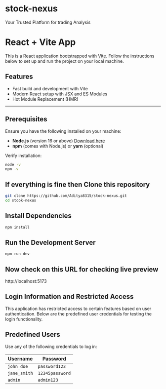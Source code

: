 # stock-nexus

Your Trusted Platform for trading Analysis

# React + Vite App

This is a React application bootstrapped with [Vite](https://vitejs.dev/). Follow the instructions below to set up and run the project on your local machine.

## Features
- Fast build and development with Vite
- Modern React setup with JSX and ES Modules
- Hot Module Replacement (HMR)

---

## Prerequisites
Ensure you have the following installed on your machine:
- **Node.js** (version 16 or above) [Download here](https://nodejs.org/)
- **npm** (comes with Node.js) or **yarn** (optional)

Verify installation:
```bash
node -v
npm -v
```

## If everything is fine then Clone this repository 
```bash
git clone https://github.com/Aditya8315/stock-nexus.git
cd stcok-nexus
```

## Install Dependencies 
```bash
npm install
```

## Run the Development Server
```bash
npm run dev
```

## Now check on this URL for checking live preview

http://localhost:5173

## Login Information and Restricted Access

This application has restricted access to certain features based on user authentication. Below are the predefined user credentials for testing the login functionality.

## Predefined Users
Use any of the following credentials to log in:

| **Username**   | **Password**       |
|----------------|--------------------|
| `john_doe`     | `password123`      |
| `jane_smith`   | `12345password`    |
| `admin`        | `admin123`         |



